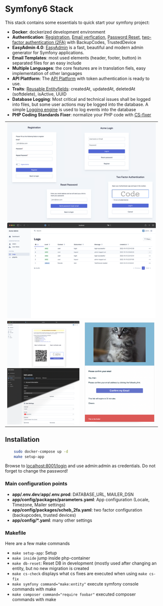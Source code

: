 # Symfony6 Stack 

This stack contains some essentials to quick start your symfony project:

- **Docker**: dockerized development environment
- **Authentication**: [Registration](https://symfonycasts.com/screencast/symfony-security/registration-auth), [Email verfication](https://symfonycasts.com/screencast/symfony-security/verify-email), [Password Reset](https://symfonycasts.com/screencast/symfony-security/verify-email), [two-factor authentication (2FA)](https://symfony.com/bundles/SchebTwoFactorBundle/6.x/index.html) with BackupCodes, TrustedDevice
- **EasyAdmin 4.0**: [EasyAdmin](https://github.com/EasyCorp/EasyAdminBundle) is a fast, beautiful and modern admin generator for Symfony applications.
- **Email Templates**:  most used elements  (header, footer, button) in separated files for an easy include
- **Multiple Languages**: the core features are in translation fiels, easy implementation of other languages
- **API Plattform**: The [API Platform](https://api-platform.com/) with token authentication is ready to use.
- **Traits**: [Reusable Entityfields](https://github.com/ganti/symfony6-stack/tree/main/app/src/Entity/Traits): createdAt, updatedAt, deletedAt (softdelete), isActive, UUID
- **Database Logging**: Most critical and technical issues shall be logged into files, but some user actions may be logged into the database. A simple [Logging engine](https://github.com/ganti/symfony6-stack/blob/main/app/.env.dev) is used to log events into the database
- **PHP Coding Standards Fixer**: normalize your PHP code with [CS-fixer](https://cs.symfony.com/)



<table>
  <tr>
    <td colspan=2>
        <img src="/.github/img/login_forms.png?" alt="Ready to use Forms (Registration, mail verification, Login, 2FA, password reset"><br>
        <img src="/.github/img/logs.png" alt="simple user event logging">
    </td>
  </tr>
  <tr>
    <td valign="top">
        <img src="/.github/img/2fa_setup.png" alt="two setup autentication setup">
        <img src="/.github/img/light_dark.png" alt="Easyadmin with light and dark mode">
    </td>
    <td valign="top" width=50%>
        <img src="/.github/img/email.png" alt="Structured emailtemplate">
    </td>
  </tr>
 </table>


## Installation

```bash
    sudo docker-compose up -d
    make setup-app
```

Browse to [localhost:8001/login](http://localhost:8001/login) and use admin:admin as credentials. Do not forget to change the password!

### Main configuration points
- **app/.env.dev**/**app/.env.prod**: DATABASE_URL, MAILER_DSN
- **app/config/packages/parameters.yaml**: App configuration (Locale, Timezone, Mailer settings)
- **app/config/packages/scheb_2fa.yaml**: two factor configuration  (backupcodes, trusted devices)
- **app/config/*.yaml**: many other settings


### Makefile
Here are a few make commands

 - `make setup-app`: Setup
 - `make inside` jump inside php-container 
 - `make db-reset`: Reset DB in development (mostly used after changing an entity, but no new migration is created
 - `make cs-check` displays what cs fixes are executed when using `make cs-fix`
 - `make symfony command="make:entity"` execute symfony console commands with make
 - `make composer command="require foobar"` executed composer commands with make


